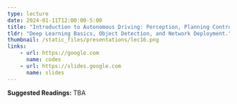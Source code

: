 ```yaml
---
type: lecture
date: 2024-01-11T12:00:00-5:00
title: "Introduction to Autonomous Driving: Perception, Planning Control"
tldr: "Deep Learning Basics, Object Detection, and Network Deployment."
thumbnail: /static_files/presentations/lec16.png
links: 
    - url: https://google.com
      name: codes
    - url: https://slides.google.com
      name: slides
---
```

**Suggested Readings:**
TBA
